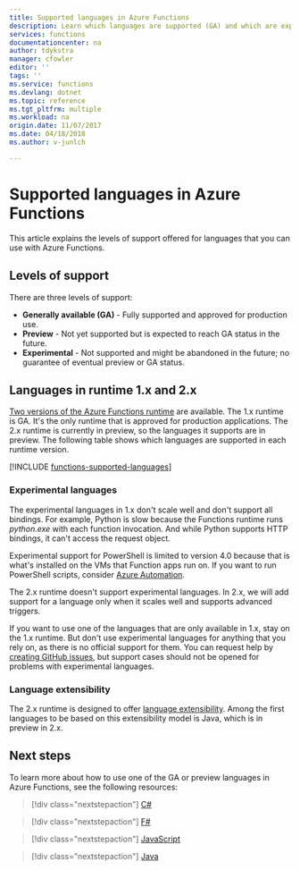 ```yaml
---
title: Supported languages in Azure Functions
description: Learn which languages are supported (GA) and which are experimental or in preview.
services: functions
documentationcenter: na
author: tdykstra
manager: cfowler
editor: ''
tags: ''
ms.service: functions
ms.devlang: dotnet
ms.topic: reference
ms.tgt_pltfrm: multiple
ms.workload: na
origin.date: 11/07/2017
ms.date: 04/18/2018
ms.author: v-junlch

---
```

# Supported languages in Azure Functions

This article explains the levels of support offered for languages that you can use with Azure Functions.

## Levels of support

There are three levels of support:

- **Generally available (GA)** - Fully supported and approved for production use.
- **Preview** - Not yet supported but is expected to reach GA status in the future.
- **Experimental** - Not supported and might be abandoned in the future; no guarantee of eventual preview or GA status.

## Languages in runtime 1.x and 2.x

[Two versions of the Azure Functions runtime](functions-versions.md) are available. The 1.x runtime is GA. It's the only runtime that is approved for production applications. The 2.x runtime is currently in preview, so the languages it supports are in preview. The following table shows which languages are supported in each runtime version.

[!INCLUDE [functions-supported-languages](../../includes/functions-supported-languages.md)]

### Experimental languages

The experimental languages in 1.x don't scale well and don't support all bindings. For example, Python is slow because the Functions runtime runs *python.exe* with each function invocation. And while Python supports HTTP bindings, it can't access the request object.

Experimental support for PowerShell is limited to version 4.0 because that is what's installed on the VMs that Function apps run on. If you want to run PowerShell scripts, consider [Azure Automation](https://azure.microsoft.com/services/automation/).

The 2.x runtime doesn't support experimental languages. In 2.x, we will add support for a language only when it scales well and supports advanced triggers.

If you want to use one of the languages that are only available in 1.x, stay on the 1.x runtime. But don't use experimental languages for anything that you rely on, as there is no official support for them. You can request help by [creating GitHub issues](https://github.com/Azure/azure-webjobs-sdk-script/issues), but support cases should not be opened for problems with experimental languages. 

### Language extensibility

The 2.x runtime is designed to offer [language extensibility](https://github.com/Azure/azure-webjobs-sdk-script/wiki/Language-Extensibility). Among the first languages to be based on this extensibility model is Java, which is in preview in 2.x.

## Next steps

To learn more about how to use one of the GA or preview languages in Azure Functions, see the following resources:

> [!div class="nextstepaction"]
> [C#](functions-reference-csharp.md)

> [!div class="nextstepaction"]
> [F#](functions-reference-fsharp.md)

> [!div class="nextstepaction"]
> [JavaScript](functions-reference-node.md)

> [!div class="nextstepaction"]
> [Java](functions-reference-java.md)

